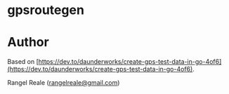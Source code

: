 # gpsroutegen



# Author

Based on [https://dev.to/daunderworks/create-gps-test-data-in-go-4of6](https://dev.to/daunderworks/create-gps-test-data-in-go-4of6).

Rangel Reale (rangelreale@gmail.com)
